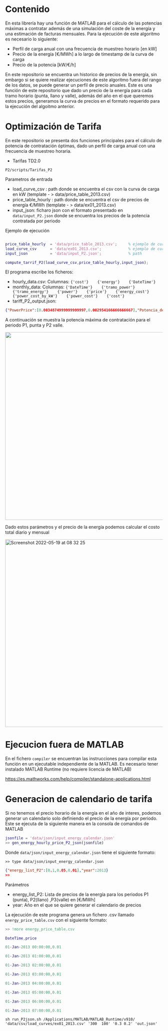 # Contenido

En esta librería hay una función de MATLAB para el cálculo de las potencias máximas a contratar además de una simulación del coste de la energía y una estimación de facturas mensuales. Para la ejecución de este algoritmo es necesario lo siguiente:

- Perfil de carga anual con una frecuencia de muestreo horario [en kW]
- Precio de la energía [€/MWh] a lo largo de timestamp de la curva de carga
- Precio de la potencia [kW/€/h]

En este repositorio se encuentra un historico de precios de la energía, sin embargo si se quiere realizar ejecuciones de este algoritmo fuera del rango de los datos, se puede generar un perfil de precio anuales. Este es una función de este repositorio que dado un precio de la energía para cada tramo horario (punta, llano y valle), además del año en el que queremos estos precios, generamos la curva de precios en el formato requerido para la ejecución del algoitmo anterior.


# Optimización de Tarifa

En este repositorio se presenta dos funciones principales para el cálculo de potencia de contratación óptimas, dado un perfil de carga anual con una frecuencia de muestreo horaria. 

- Tarifas TD2.0


`P2/scripts/Tarifas_P2`



Parametros de entrada 

- load_curve_csv : path donde se encuentra el csv con la curva de carga en kW (template - > data/price_table_2013.csv)
- price_table_hourly : path donde se encuentra el csv de precios de energía €/MWh (template - > data/ex01_2013.csv)
- input_json: ficharo json con el formato presentado en `data/input_P2.json` donde se encuentra los precios de la potencia contratada por periodo

Ejemplo de ejecución 

```matlab

price_table_hourly  = 'data/price_table_2013.csv';     % ejemplo de curva de precio de la energía (€/MWh) 
load_curve_csv      = 'data/ex01_2013.csv';            % ejemplo de curva de carga (MW)
input_json          = 'data/input_P2.json';            % path

compute_tarrif_P2(load_curve_csv,price_table_hourly,input_json);
```

El programa escribe los ficheros:
* hourly_data.csv:      Columnas: `{'cost'}    {'energy'}    {'DateTime'}`     
* monthly_data:         Columnas:  `{'DateTime'}    {'tramo_power'}    {'tramo_energy'}    {'power'}    {'price'}    {'energy_cost'}    {'power_cost_by_kW'}    {'power_cost'}    {'cost'}`
* tariff_P2_output.json: 
```json
{"PowerPrice":[0.0034874999999999997,0.002954166666666667],"Potencia_de_contratacion_opt":[130,88]}
```

A continuación se muestra la potencia máxima  de contratación para el periodo P1, punta y P2 valle.

<img src="https://user-images.githubusercontent.com/41575404/168993012-0121fd28-9928-4cdc-9fd3-f16df5e97605.png" width="600" >

Dado estos parámetros y el precio de la energía podemos calcular el costo total diario y mensual

<img width="600" alt="Screenshot 2022-05-19 at 08 32 25" src="https://user-images.githubusercontent.com/41575404/169225695-051302fd-6043-4ce3-99fe-e2e99000a4b8.png">


# Ejecucion fuera de MATLAB

En el fichero `compiler` se encuentran las instrucciones para compilar esta función en un ejecutable independiente de la MATLAB. Es necesario tener instalado MATLAB Runtime (no requiere licencia de MATLAB)

https://es.mathworks.com/help/compiler/standalone-applications.html


# Generacion de calendario de tarifa

Si no tenemos el precio horario de la energía en el año de interes, podemos generar un calendario solo definiendo el precio de la energía por periodo. Este se ejecuta de la siguiente manera en la consola de comandos de MATLAB
``` matlab
jsonfile = 'data/json/input_energy_calendar.json'
>> gen_energy_hourly_price_P2_json(jsonfile)
```
Donde `data/json/input_energy_calendar.json` tiene el siguiente formato:
```
>> type data/json/input_energy_calendar.json
```

```json
{"energy_list_P2":[0.1,0.05,0.01],"year":2013}
>> 
```

Parámetros 
- energy_list_P2: Lista de precios de la energía para los periodos P1 (punta), P2(llano) ,P3(valle) en [€/MWh]
- year: Año en el que se quiere generar el calendario de precios

La ejecución de este programa genera un fichero .csv llamado `energy_price_table.csv` con el siguiente formato:

```matlab
>> !more energy_price_table.csv

DateTime,price

01-Jan-2013 00:00:00,0.01

01-Jan-2013 01:00:00,0.01

01-Jan-2013 02:00:00,0.01

01-Jan-2013 03:00:00,0.01

01-Jan-2013 04:00:00,0.01

01-Jan-2013 05:00:00,0.01

01-Jan-2013 06:00:00,0.01

01-Jan-2013 07:00:00,0.01
```

```
sh run_P2json.sh /Applications/MATLAB/MATLAB_Runtime/v910/ 'data/csv/load_curves/ex01_2013.csv' '300  100' '0.3 0.2' 'out.json'
